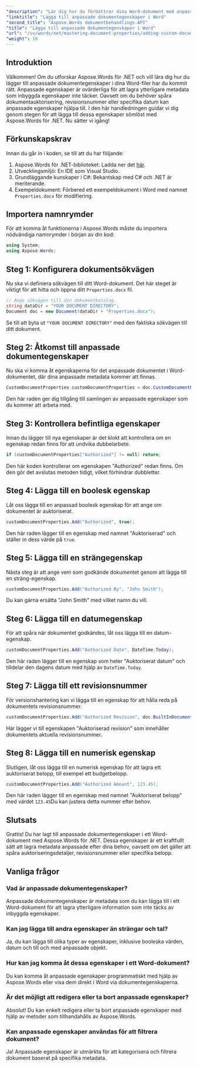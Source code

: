 ```yaml
---
"description": "Lär dig hur du förbättrar dina Word-dokument med anpassade dokumentegenskaper med Aspose.Words för .NET. Den här omfattande guiden guidar dig genom processen."
"linktitle": "Lägga till anpassade dokumentegenskaper i Word"
"second_title": "Aspose.Words dokumentbehandlings-API"
"title": "Lägga till anpassade dokumentegenskaper i Word"
"url": "/sv/words/net/mastering-document-properties/adding-custom-document-properties-in-word/"
"weight": 10
---
```


## Introduktion

Välkommen! Om du utforskar Aspose.Words för .NET och vill lära dig hur du lägger till anpassade dokumentegenskaper i dina Word-filer har du kommit rätt. Anpassade egenskaper är ovärderliga för att lagra ytterligare metadata som inbyggda egenskaper inte täcker. Oavsett om du behöver spåra dokumentauktorisering, revisionsnummer eller specifika datum kan anpassade egenskaper hjälpa till. I den här handledningen guidar vi dig genom stegen för att lägga till dessa egenskaper sömlöst med Aspose.Words för .NET. Nu sätter vi igång!

## Förkunskapskrav

Innan du går in i koden, se till att du har följande:

1. Aspose.Words för .NET-biblioteket: Ladda ner det [här](https://releases.aspose.com/words/net/).
2. Utvecklingsmiljö: En IDE som Visual Studio.
3. Grundläggande kunskaper i C#: Bekantskap med C# och .NET är meriterande.
4. Exempeldokument: Förbered ett exempeldokument i Word med namnet `Properties.docx` för modifiering.

## Importera namnrymder

För att komma åt funktionerna i Aspose.Words måste du importera nödvändiga namnrymder i början av din kod:

```csharp
using System;
using Aspose.Words;
```

## Steg 1: Konfigurera dokumentsökvägen

Nu ska vi definiera sökvägen till ditt Word-dokument. Det här steget är viktigt för att hitta och öppna ditt `Properties.docx` fil.

```csharp
// Ange sökvägen till din dokumentkatalog.
string dataDir = "YOUR DOCUMENT DIRECTORY";
Document doc = new Document(dataDir + "Properties.docx");
```

Se till att byta ut `"YOUR DOCUMENT DIRECTORY"` med den faktiska sökvägen till ditt dokument.

## Steg 2: Åtkomst till anpassade dokumentegenskaper

Nu ska vi komma åt egenskaperna för det anpassade dokumentet i Word-dokumentet, där dina anpassade metadata kommer att finnas.

```csharp
CustomDocumentProperties customDocumentProperties = doc.CustomDocumentProperties;
```

Den här raden ger dig tillgång till samlingen av anpassade egenskaper som du kommer att arbeta med.

## Steg 3: Kontrollera befintliga egenskaper

Innan du lägger till nya egenskaper är det klokt att kontrollera om en egenskap redan finns för att undvika dubbelarbete.

```csharp
if (customDocumentProperties["Authorized"] != null) return;
```

Den här koden kontrollerar om egenskapen "Authorized" redan finns. Om den gör det avslutas metoden tidigt, vilket förhindrar dubbletter.

## Steg 4: Lägga till en boolesk egenskap

Låt oss lägga till en anpassad boolesk egenskap för att ange om dokumentet är auktoriserat.

```csharp
customDocumentProperties.Add("Authorized", true);
```

Den här raden lägger till en egenskap med namnet "Auktoriserad" och ställer in dess värde på `true`.

## Steg 5: Lägga till en strängegenskap

Nästa steg är att ange vem som godkände dokumentet genom att lägga till en sträng-egenskap.

```csharp
customDocumentProperties.Add("Authorized By", "John Smith");
```

Du kan gärna ersätta "John Smith" med vilket namn du vill.

## Steg 6: Lägga till en datumegenskap

För att spåra när dokumentet godkändes, låt oss lägga till en datum-egenskap.

```csharp
customDocumentProperties.Add("Authorized Date", DateTime.Today);
```

Den här raden lägger till en egenskap som heter "Auktoriserat datum" och tilldelar den dagens datum med hjälp av `DateTime.Today`.

## Steg 7: Lägga till ett revisionsnummer

För versionshantering kan vi lägga till en egenskap för att hålla reda på dokumentets revisionsnummer.

```csharp
customDocumentProperties.Add("Authorized Revision", doc.BuiltInDocumentProperties.RevisionNumber);
```

Här lägger vi till egenskapen "Auktoriserad revision" som innehåller dokumentets aktuella revisionsnummer.

## Steg 8: Lägga till en numerisk egenskap

Slutligen, låt oss lägga till en numerisk egenskap för att lagra ett auktoriserat belopp, till exempel ett budgetbelopp.

```csharp
customDocumentProperties.Add("Authorized Amount", 123.45);
```

Den här raden lägger till en egenskap med namnet "Auktoriserat belopp" med värdet `123.45`Du kan justera detta nummer efter behov.

## Slutsats

Grattis! Du har lagt till anpassade dokumentegenskaper i ett Word-dokument med Aspose.Words för .NET. Dessa egenskaper är ett kraftfullt sätt att lagra metadata anpassade efter dina behov, oavsett om det gäller att spåra auktoriseringsdetaljer, revisionsnummer eller specifika belopp.

## Vanliga frågor

### Vad är anpassade dokumentegenskaper?
Anpassade dokumentegenskaper är metadata som du kan lägga till i ett Word-dokument för att lagra ytterligare information som inte täcks av inbyggda egenskaper.

### Kan jag lägga till andra egenskaper än strängar och tal?
Ja, du kan lägga till olika typer av egenskaper, inklusive booleska värden, datum och till och med anpassade objekt.

### Hur kan jag komma åt dessa egenskaper i ett Word-dokument?
Du kan komma åt anpassade egenskaper programmatiskt med hjälp av Aspose.Words eller visa dem direkt i Word via dokumentegenskaperna.

### Är det möjligt att redigera eller ta bort anpassade egenskaper?
Absolut! Du kan enkelt redigera eller ta bort anpassade egenskaper med hjälp av metoder som tillhandahålls av Aspose.Words.

### Kan anpassade egenskaper användas för att filtrera dokument?
Ja! Anpassade egenskaper är utmärkta för att kategorisera och filtrera dokument baserat på specifika metadata.